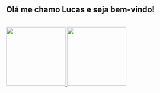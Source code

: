 ## Olá me chamo Lucas e seja bem-vindo!

<div><br/>
  <a href="https://github.com/lucasmt01">
  <img height="160em" src="https://github-readme-stats.vercel.app/api?username=lucasmt01&show_icons=true&theme=chartreuse-dark&include_all_commits=true&count_private=true"/>
  <img height="160em" src="https://github-readme-stats.vercel.app/api/top-langs/?username=lucasmt01&layout=compact&langs_count=16&theme=chartreuse-dark"/>
</div><br/>

